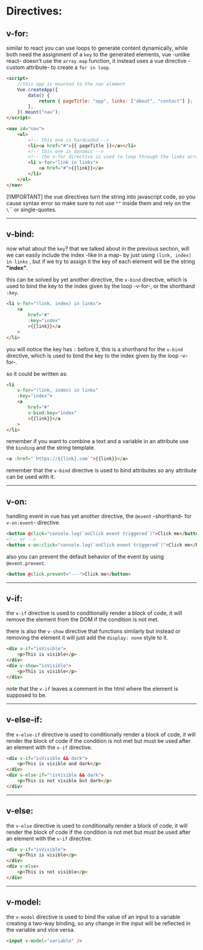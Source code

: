 <!-- @format -->

# Directives:

## v-for:

similar to react you can use loops to generate content dynamically, while both need the assignment of a `key` to the generated elements, vue -unlike react- doesn't use the `array.map` function, it instead uses a vue directive -custom attribute- to create a `for in loop`.

```html
<script>
	//this app is mounted to the nav element
	Vue.createApp({
		data() {
			return { pageTitle: "app", links: ["about", "contact"] };
		},
	}).mount("nav");
</script>
```

```html
<nav id="nav">
	<ul>
		<!-- this one is hardcoded -->
		<li><a href="#">{{ pageTitle }}</a></li>
		<!-- this one is dynamic -->
		<!-- the v-for directive is used to loop through the links array -->
		<li v-for="link in links">
			<a href="#">{{link}}</a>
		</li>
	</ul>
</nav>
```

[!IMPORTANT] the vue directives turn the string into javascript code, so you cause syntax error so make sure to not use `""` inside them and rely on the `\`\`` or single-quotes.

---

## v-bind:

now what about the `key`? that we talked about in the previous section, will we can easily include the index -like in a map- by just using `(link, index) in links` , but if we try to assign it the key of each element will be the string **"index"**.

this can be solved by yet another directive, the `v-bind` directive, which is used to bind the key to the index given by the loop -v-for-, or the shorthand `:key`.

```html
<li v-for="(link, index) in links">
	<a
		href="#"
		:key="index"
		>{{link}}</a
	>
</li>
```

you will notice the key has `:` before it, this is a shorthand for the `v-bind` directive, which is used to bind the key to the index given by the loop -v-for-.

so it could be written as:

```html
<li
	v-for="(link, index) in links"
	:key="index">
	<a
		href="#"
		v-bind:key="index"
		>{{link}}</a
	>
</li>
```

remember if you want to combine a text and a variable in an attribute use the `binding` and the string template.

```html
<a :href="`https://${link}.com`">{{link}}</a>
```

remember that the `v-bind` directive is used to bind attributes so any attribute can be used with it.

---

## v-on:

handling event in vue has yet another directive, the `@event` -shorthand- for `v-on:event`- directive.

```html
<button @click="console.log(`onClick event triggered`)">Click me</button>
<!-- or -->
<button v-on:click="console.log(`onClick event triggered`)">Click me</button>
```

also you can prevent the default behavior of the event by using `@event.prevent`.

```html
<button @click.prevent="---">Click me</button>
```

---

## v-if:

the `v-if` directive is used to conditionally render a block of code, it will remove the element from the DOM if the condition is not met.

there is also the `v-show` directive that functions similarly but instead or removing the element it will just add the `display: none` style to it.

```html
<div v-if="isVisible">
	<p>This is visible</p>
</div>
<div v-show="isVisible">
	<p>This is visible</p>
</div>
```

note that the `v-if` leaves a comment in the html where the element is supposed to be.

---

## v-else-if:

the `v-else-if` directive is used to conditionally render a block of code, it will render the block of code if the condition is not met but must be used after an element with the `v-if` directive.

```html
<div v-if="isVisible && dark">
	<p>This is visible and dark</p>
</div>
<div v-else-if="!isVisible && dark">
	<p>This is not visible but dark</p>
</div>
```

---

## v-else:

the `v-else` directive is used to conditionally render a block of code, it will render the block of code if the condition is not met but must be used after an element with the `v-if` directive.

```html
<div v-if="isVisible">
	<p>This is visible</p>
</div>
<div v-else>
	<p>This is not visible</p>
</div>
```

---

## v-model:

the `v-model` directive is used to bind the value of an input to a variable creating a two-way binding, so any change in the input will be reflected in the variable and vice versa.

```html
<input v-model="variable" />
```
